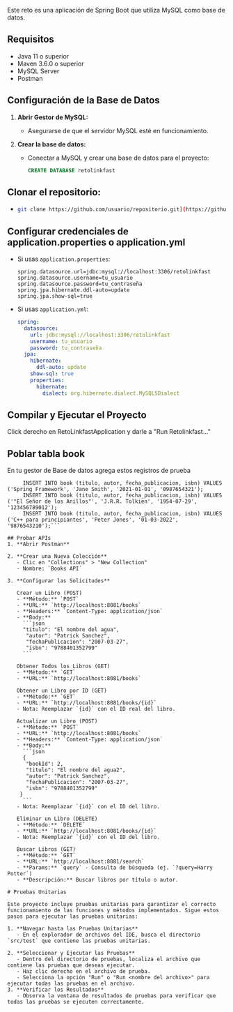 Este reto es una aplicación de Spring Boot que utiliza MySQL como base de datos.

## Requisitos

- Java 11 o superior
- Maven 3.6.0 o superior
- MySQL Server
- Postman
## Configuración de la Base de Datos

1. **Abrir Gestor de MySQL:**
   - Asegurarse de que el servidor MySQL esté en funcionamiento.

2. **Crear la base de datos:**
   - Conectar a MySQL y crear una base de datos para el proyecto:
     ```sql
     CREATE DATABASE retolinkfast
     ```

## Clonar el repositorio:
   - ```bash
     git clone https://github.com/usuario/repositorio.git](https://github.com/Rogersosaya/reto-linkfast.git
     
## Configurar credenciales de application.properties o application.yml
   - Si usas `application.properties`:
     ```server.port=8081
     spring.datasource.url=jdbc:mysql://localhost:3306/retolinkfast
     spring.datasource.username=tu_usuario
     spring.datasource.password=tu_contraseña
     spring.jpa.hibernate.ddl-auto=update
     spring.jpa.show-sql=true
     ```

   - Si usas `application.yml`:
     ```yaml
     spring:
       datasource:
         url: jdbc:mysql://localhost:3306/retolinkfast
         username: tu_usuario
         password: tu_contraseña
       jpa:
         hibernate:
           ddl-auto: update
         show-sql: true
         properties:
           hibernate:
             dialect: org.hibernate.dialect.MySQL5Dialect
     ```

## Compilar y Ejecutar el Proyecto
  Click derecho en RetoLinkfastApplication y darle a "Run Retolinkfast..."
## Poblar tabla book
  En tu gestor de Base de datos agrega estos registros de prueba
```INSERT INTO book (titulo, autor, fecha_publicacion, isbn) VALUES ('Java Programming', 'John Doe', '2020-01-01', '1234567890');
     INSERT INTO book (titulo, autor, fecha_publicacion, isbn) VALUES ('Spring Framework', 'Jane Smith', '2021-01-01', '0987654321');
     INSERT INTO book (titulo, autor, fecha_publicacion, isbn) VALUES ('"El Señor de los Anillos"', 'J.R.R. Tolkien', '1954-07-29', '123456789012');
     INSERT INTO book (titulo, autor, fecha_publicacion, isbn) VALUES ('C++ para principiantes', 'Peter Jones', '01-03-2022', '9876543210');```
  
## Probar APIs 
1. **Abrir Postman**

2. **Crear una Nueva Colección**
   - Clic en "Collections" > "New Collection"
   - Nombre: `Books API`

3. **Configurar las Solicitudes**

   Crear un Libro (POST)
   - **Método:** `POST`
   - **URL:** `http://localhost:8081/books`
   - **Headers:** `Content-Type: application/json`
   - **Body:**
     ```json
     "titulo": "El nombre del agua",
      "autor": "Patrick Sanchez",
      "fechaPublicacion": "2007-03-27",
      "isbn": "9788401352799"
     ```

   Obtener Todos los Libros (GET)
   - **Método:** `GET`
   - **URL:** `http://localhost:8081/books`

   Obtener un Libro por ID (GET)
   - **Método:** `GET`
   - **URL:** `http://localhost:8081/books/{id}`
   - Nota: Reemplazar `{id}` con el ID real del libro.

   Actualizar un Libro (POST)
   - **Método:** `POST`
   - **URL:** `http://localhost:8081/books`
   - **Headers:** `Content-Type: application/json`
   - **Body:**
     ```json
     {
      "bookId": 2,
      "titulo": "El nombre del agua2",
      "autor": "Patrick Sanchez",
      "fechaPublicacion": "2007-03-27",
      "isbn": "9788401352799"
    }
     ```
   - Nota: Reemplazar `{id}` con el ID del libro.

   Eliminar un Libro (DELETE)
   - **Método:** `DELETE`
   - **URL:** `http://localhost:8081/books/{id}`
   - Nota: Reemplazar `{id}` con el ID del libro.

   Buscar Libros (GET)
   - **Método:** `GET`
   - **URL:** `http://localhost:8081/search`
   - **Params:** `query` - Consulta de búsqueda (ej. `?query=Harry Potter`)
   - **Descripción:** Buscar libros por título o autor.

# Pruebas Unitarias

Este proyecto incluye pruebas unitarias para garantizar el correcto funcionamiento de las funciones y métodos implementados. Sigue estos pasos para ejecutar las pruebas unitarias:

1. **Navegar hasta las Pruebas Unitarias** 
   - En el explorador de archivos del IDE, busca el directorio `src/test` que contiene las pruebas unitarias.

2. **Seleccionar y Ejecutar las Pruebas**
   - Dentro del directorio de pruebas, localiza el archivo que contiene las pruebas que deseas ejecutar.
   - Haz clic derecho en el archivo de prueba.
   - Selecciona la opción "Run" o "Run <nombre del archivo>" para ejecutar todas las pruebas en el archivo.
3. **Verificar los Resultados**
   - Observa la ventana de resultados de pruebas para verificar que todas las pruebas se ejecuten correctamente.
   


